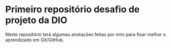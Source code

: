 # Primeiro repositório desafio de projeto da DIO
Neste repositório terá algumas anotações feitas por mim para fixar melhor o aprendizado em Git/GitHub.
